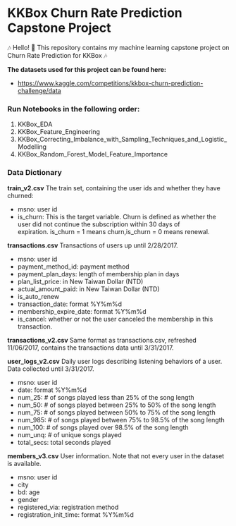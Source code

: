 # KKBox Churn Rate Prediction Capstone Project

:notes: Hello! :wave: This repository contains my machine learning capstone project on Churn Rate Prediction for KKBox :notes:

**The datasets used for this project can be found here:**

- https://www.kaggle.com/competitions/kkbox-churn-prediction-challenge/data

### Run Notebooks in the following order:

1. KKBox_EDA
2. KKBox_Feature_Engineering
3. KKBox_Correcting_Imbalance_with_Sampling_Techniques_and_Logistic_Modelling
4. KKBox_Random_Forest_Model_Feature_Importance


### Data Dictionary

**train_v2.csv**
The train set, containing the user ids and whether they have churned:

- msno: user id
- is_churn: This is the target variable. Churn is defined as whether the user did not continue the subscription within 30 days of expiration. is_churn = 1 means churn,is_churn = 0 means renewal.

**transactions.csv**
Transactions of users up until 2/28/2017.

- msno: user id
- payment_method_id: payment method
- payment_plan_days: length of membership plan in days
- plan_list_price: in New Taiwan Dollar (NTD)
- actual_amount_paid: in New Taiwan Dollar (NTD)
- is_auto_renew
- transaction_date: format %Y%m%d
- membership_expire_date: format %Y%m%d
- is_cancel: whether or not the user canceled the membership in this transaction.

**transactions_v2.csv**
Same format as transactions.csv, refreshed 11/06/2017, contains the transactions data until 3/31/2017.

**user_logs_v2.csv**
Daily user logs describing listening behaviors of a user. Data collected until 3/31/2017.
- msno: user id
- date: format %Y%m%d
- num_25: # of songs played less than 25% of the song length
- num_50: # of songs played between 25% to 50% of the song length
- num_75: # of songs played between 50% to 75% of the song length
- num_985: # of songs played between 75% to 98.5% of the song length
- num_100: # of songs played over 98.5% of the song length
- num_unq: # of unique songs played
- total_secs: total seconds played

**members_v3.csv**
User information. Note that not every user in the dataset is available.
- msno: user id
- city
- bd: age
- gender
- registered_via: registration method
- registration_init_time: format %Y%m%d
